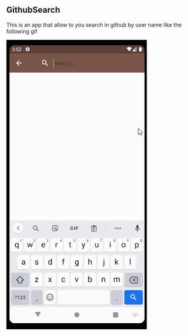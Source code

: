 ## GithubSearch

This is an app that allow to you search in github by user name like the following gif


![](demo.gif)